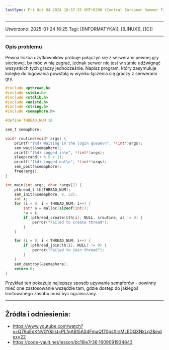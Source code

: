 ```yaml
---
lastSync: Fri Oct 04 2024 18:57:35 GMT+0200 (Central European Summer Time)
---
```


---
Utworzono: 2025-01-24 16:25
Tagi: [[INFORMATYKA]], [[LINUX]], [[C]]

---
### **Opis problemu**
Pewna liczba użytkowników próbuje połączyć się z serwerami pewnej gry sieciowej, by móc w nią zagrać, jednak serwer nie jest w stanie udźwignąć wszystkich tych graczy jednocześnie. Napisz program, który zasymuluje kolejkę do logowania powstałą w wyniku łączenia się graczy z serwerami gry.

```c
#include <pthread.h>
#include <stdio.h>
#include <stdlib.h>
#include <unistd.h>
#include <string.h>
#include <semaphore.h>

#define THREAD_NUM 16

sem_t semaphore;

void* routine(void* args) {
    printf("(%d) Waiting in the login queue\n", *(int*)args);
    sem_wait(&semaphore);
    printf("(%d) Logged in\n", *(int*)args);
    sleep(rand() % 5 + 1);
    printf("(%d) Logged out\n", *(int*)args);
    sem_post(&semaphore);
    free(args);
}

int main(int argc, char *argv[]) {
    pthread_t th[THREAD_NUM];
    sem_init(&semaphore, 0, 32);
    int i;
    for (i = 0; i < THREAD_NUM; i++) {
        int* a = malloc(sizeof(int));
        *a = i;
        if (pthread_create(&th[i], NULL, &routine, a) != 0) {
            perror("Failed to create thread");
        }
    }

    for (i = 0; i < THREAD_NUM; i++) {
        if (pthread_join(th[i], NULL) != 0) {
            perror("Failed to join thread");
        }
    }
    sem_destroy(&semaphore);
    return 0;
}
```

Przykład ten pokazuje najlepszy sposób używania semaforów - powinny mieć one zastosowanie wszędzie tam, gdzie dostęp do jakiegoś limitowanego zasobu musi być ograniczany.

---
## Źródła i odniesienia:
- https://www.youtube.com/watch?v=Q79uEdKNVGY&list=PLfqABt5AS4FmuQf70psXrsMLEDQXNkLq2&index=22
- https://code-vault.net/lesson/bc16ie7r36:1609091934843